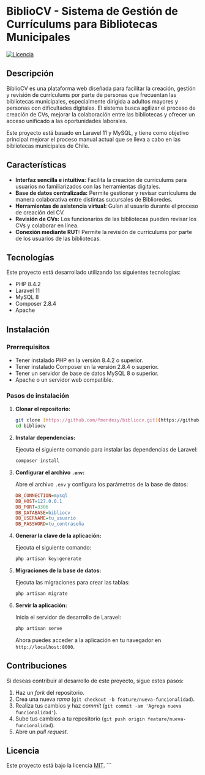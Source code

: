 # BiblioCV - Sistema de Gestión de Currículums para Bibliotecas Municipales

[![Licencia](https://img.shields.io/badge/Licencia-MIT-yellow.svg)](https://opensource.org/licenses/MIT) 
## Descripción
BiblioCV es una plataforma web diseñada para facilitar la creación, gestión y revisión de currículums por parte de personas que frecuentan las bibliotecas municipales, especialmente dirigida a adultos mayores y personas con dificultades digitales. El sistema busca agilizar el proceso de creación de CVs, mejorar la colaboración entre las bibliotecas y ofrecer un acceso unificado a las oportunidades laborales.

Este proyecto está basado en Laravel 11 y MySQL, y tiene como objetivo principal mejorar el proceso manual actual que se lleva a cabo en las bibliotecas municipales de Chile.

## Características

*   **Interfaz sencilla e intuitiva:** Facilita la creación de currículums para usuarios no familiarizados con las herramientas digitales.
*   **Base de datos centralizada:** Permite gestionar y revisar currículums de manera colaborativa entre distintas sucursales de Biblioredes.
*   **Herramientas de asistencia virtual:** Guían al usuario durante el proceso de creación del CV.
*   **Revisión de CVs:** Los funcionarios de las bibliotecas pueden revisar los CVs y colaborar en línea.
*   **Conexión mediante RUT:** Permite la revisión de currículums por parte de los usuarios de las bibliotecas.

## Tecnologías

Este proyecto está desarrollado utilizando las siguientes tecnologías:

*   PHP 8.4.2
*   Laravel 11
*   MySQL 8
*   Composer 2.8.4
*   Apache

## Instalación

### Prerrequisitos

*   Tener instalado PHP en la versión 8.4.2 o superior.
*   Tener instalado Composer en la versión 2.8.4 o superior.
*   Tener un servidor de base de datos MySQL 8 o superior.
*   Apache o un servidor web compatible.

### Pasos de instalación

1.  **Clonar el repositorio:**

    ```bash
    git clone [https://github.com/fmendezy/bibliocv.git](https://github.com/fmendezy/bibliocv.git)
    cd bibliocv
    ```

2.  **Instalar dependencias:**

    Ejecuta el siguiente comando para instalar las dependencias de Laravel:

    ```bash
    composer install
    ```

3.  **Configurar el archivo `.env`:**

    Abre el archivo `.env` y configura los parámetros de la base de datos:

    ```ini
    DB_CONNECTION=mysql
    DB_HOST=127.0.0.1
    DB_PORT=3306
    DB_DATABASE=bibliocv
    DB_USERNAME=tu_usuario
    DB_PASSWORD=tu_contraseña
    ```

4.  **Generar la clave de la aplicación:**

    Ejecuta el siguiente comando:

    ```bash
    php artisan key:generate
    ```

5.  **Migraciones de la base de datos:**

    Ejecuta las migraciones para crear las tablas:

    ```bash
    php artisan migrate
    ```

6.  **Servir la aplicación:**

    Inicia el servidor de desarrollo de Laravel:

    ```bash
    php artisan serve
    ```

    Ahora puedes acceder a la aplicación en tu navegador en `http://localhost:8000`.

## Contribuciones

Si deseas contribuir al desarrollo de este proyecto, sigue estos pasos:

1.  Haz un *fork* del repositorio.
2.  Crea una nueva *rama* (`git checkout -b feature/nueva-funcionalidad`).
3.  Realiza tus cambios y haz *commit* (`git commit -am 'Agrega nueva funcionalidad'`).
4.  Sube tus cambios a tu repositorio (`git push origin feature/nueva-funcionalidad`).
5.  Abre un *pull request*.

## Licencia

Este proyecto está bajo la licencia [MIT](https://opensource.org/licenses/MIT). ```